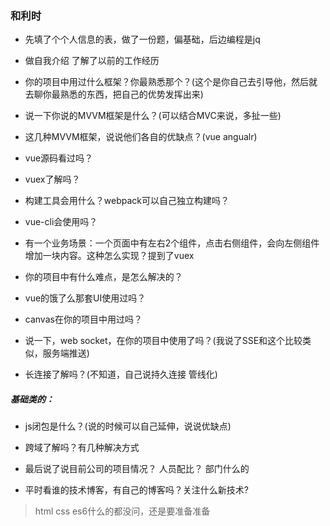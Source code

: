 ### 和利时
* 先填了个个人信息的表，做了一份题，偏基础，后边编程是jq

* 做自我介绍 了解了以前的工作经历
* 你的项目中用过什么框架？你最熟悉那个？(这个是你自己去引导他，然后就去聊你最熟悉的东西，把自己的优势发挥出来)
* 说一下你说的MVVM框架是什么？(可以结合MVC来说，多扯一些)
* 这几种MVVM框架，说说他们各自的优缺点？(vue angualr)
* vue源码看过吗？
* vuex了解吗？
* 构建工具会用什么？webpack可以自己独立构建吗？
* vue-cli会使用吗？
* 有一个业务场景：一个页面中有左右2个组件，点击右侧组件，会向左侧组件增加一块内容。这种怎么实现？提到了vuex
* 你的项目中有什么难点，是怎么解决的？
* vue的饿了么那套UI使用过吗？
* canvas在你的项目中用过吗？
* 说一下，web socket，在你的项目中使用了吗？(我说了SSE和这个比较类似，服务端推送)
* 长连接了解吗？(不知道，自己说持久连接 管线化)

##### 基础类的：
* js闭包是什么？(说的时候可以自己延伸，说说优缺点)
* 跨域了解吗？有几种解决方式


* 最后说了说目前公司的项目情况？ 人员配比？ 部门什么的
* 平时看谁的技术博客，有自己的博客吗？关注什么新技术?

> html css es6什么的都没问，还是要准备准备